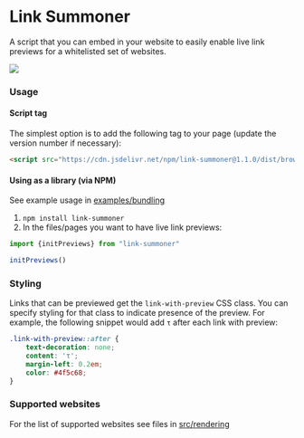 # Link Summoner

A script that you can embed in your website  to easily enable live link previews for a whitelisted set of websites.

![](./media/manifold-link-summoner.gif)

### Usage

#### Script tag

The simplest option is to add the following tag to your page (update the version number if necessary):

```html
<script src="https://cdn.jsdelivr.net/npm/link-summoner@1.1.0/dist/browser.min.js" type="module"></script>
```

#### Using as a library (via NPM)

See example usage in [examples/bundling](./examples/bundling)

1. `npm install link-summoner`
2. In the files/pages you want to have live link previews:
```javascript
import {initPreviews} from "link-summoner"

initPreviews()
```

### Styling

Links that can be previewed get the `link-with-preview` CSS class. You can specify styling for that class to indicate presence of the preview. For example, the following snippet would add `τ` after each link with preview:

```css
.link-with-preview::after {
	text-decoration: none;
	content: 'τ';
	margin-left: 0.2em;
	color: #4f5c68;
}
```

### Supported websites

For the list of supported websites see files in [src/rendering](./src/rendering) 

